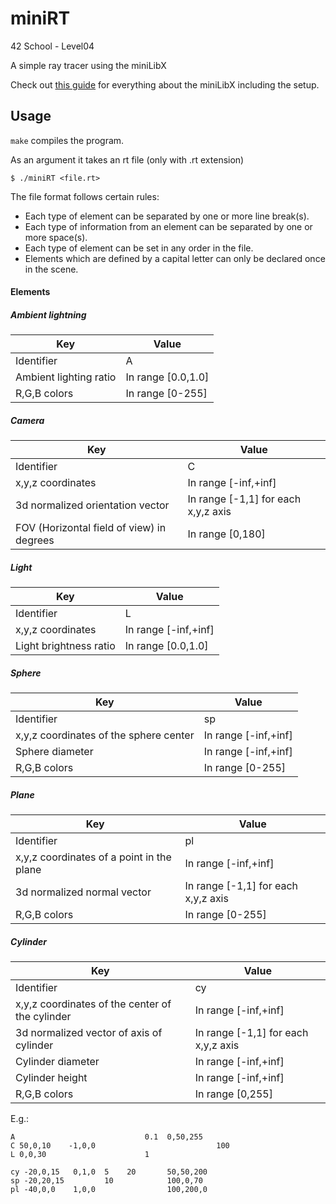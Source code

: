 # miniRT
42 School - Level04

A simple ray tracer using the miniLibX

Check out [this guide](https://harm-smits.github.io/42docs/libs/minilibx) for everything about the miniLibX including the setup.

## Usage

`make` compiles the program.

As an argument it takes an rt file (only with .rt extension)
```
$ ./miniRT <file.rt>
```

The file format follows certain rules:
+ Each type of element can be separated by one or more line break(s).
+ Each type of information from an element can be separated by one or more space(s).
+ Each type of element can be set in any order in the file.
+ Elements which are defined by a capital letter can only be declared once in the scene.

#### Elements

##### Ambient lightning

Key | Value
--- | ---
Identifier | A
Ambient lighting ratio | In range [0.0,1.0]
R,G,B colors | In range [0-255]

##### Camera

Key | Value
--- | ---
Identifier | C
x,y,z coordinates | In range [-inf,+inf]
3d normalized orientation vector | In range [-1,1] for each x,y,z axis
FOV (Horizontal field of view) in degrees | In range [0,180]

##### Light

Key | Value
--- | ---
Identifier | L
x,y,z coordinates | In range [-inf,+inf]
Light brightness ratio | In range [0.0,1.0]

##### Sphere

Key | Value
--- | ---
Identifier | sp
x,y,z coordinates of the sphere center | In range [-inf,+inf]
Sphere diameter | In range [-inf,+inf]
R,G,B colors | In range [0-255]

##### Plane

Key | Value
--- | ---
Identifier | pl
x,y,z coordinates of a point in the plane | In range [-inf,+inf]
3d normalized normal vector | In range [-1,1] for each x,y,z axis
R,G,B colors | In range [0-255]

##### Cylinder

Key | Value
--- | ---
Identifier | cy
x,y,z coordinates of the center of the cylinder | In range [-inf,+inf]
3d normalized vector of axis of cylinder | In range [-1,1] for each x,y,z axis
Cylinder diameter | In range [-inf,+inf]
Cylinder height | In range [-inf,+inf]
R,G,B colors | In range [0,255]

E.g.:
```
A                             0.1  0,50,255
C 50,0,10    -1,0,0                           100
L 0,0,30                      1

cy -20,0,15   0,1,0  5    20       50,50,200
sp -20,20,15         10            100,0,70
pl -40,0,0    1,0,0                100,200,0
```

